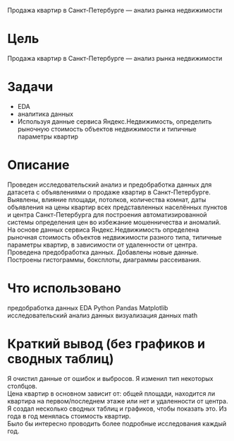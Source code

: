Продажа квартир в Санкт-Петербурге — анализ рынка недвижимости

# Цель
Продажа квартир в Санкт-Петербурге — анализ рынка недвижимости

# Задачи
- EDA
- аналитика данных
- Используя данные сервиса Яндекс.Недвижимость, определить рыночную стоимость объектов недвижимости и типичные параметры квартир

# Описание
Проведен исследовательский анализ и предобработка данных для датасета с объявлениями о продаже квартир в Санкт-Петербурге. 
Выявлены, влияние площади, потолков, количества комнат, даты объявления на цены квартир всех представленных населённых пунктов и центра Санкт-Петербурга для построения автоматизированной системы определения цен во избежание мошенничества и аномалий.
На основе данных сервиса Яндекс.Недвижимость определена рыночная стоимость
объектов недвижимости разного типа, типичные параметры квартир, в зависимости от
удаленности от центра. Проведена предобработка данных. Добавлены новые данные.
Построены гистограммы, боксплоты, диаграммы рассеивания.

# Что использовано
предобработка данных EDA
Python
Pandas
Matplotlib
исследовательский анализ данных
визуализация данных
math

# Краткий вывод (без графиков и сводных таблиц)
Я очистил данные от ошибок и выбросов. Я изменил тип некоторых столбцов. <br>
Цена квартир в основном зависит от: общей площади, находится ли квартира на первом/последнем этаже или нет и удаленности от центра. Я создал несколько сводных таблиц и графиков, чтобы показать это. Из года в год менялась стоимость квартир. <br>
Было бы интересно проводить более подробные исследования каждый год.